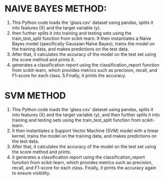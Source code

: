 # NAIVE BAYES METHOD:

1. This Python code loads the 'glass.csv' dataset using pandas, splits it into features (X) and the target variable (y).
2.  then further splits it into training and testing sets using the train_test_split function from scikit-learn. It then instantiates a Naïve Bayes model (specifically Gaussian Naïve Bayes), trains the model on the training data, and makes predictions on the test data.
3.   After that, it calculates the accuracy of the model on the test set using the score method and prints it.
4.    generates a classification report using the classification_report function from scikit-learn, which provides metrics such as precision, recall, and F1-score for each class.
5.Finally, it prints the accuracy.


# SVM METHOD

1. This Python code loads the 'glass.csv' dataset using pandas, splits it into features (X) and the target variable (y), and then further splits it into training and testing sets using the train_test_split function from scikit-learn.
2. It then instantiates a Support Vector Machine (SVM) model with a linear kernel, trains the model on the training data, and makes predictions on the test data.
3. After that, it calculates the accuracy of the model on the test set using the score method and prints.
4. it generates a classification report using the classification_report function from scikit-learn, which provides metrics such as precision, recall, and F1-score for each class. Finally, it prints the accuracy again to ensure visibility.

